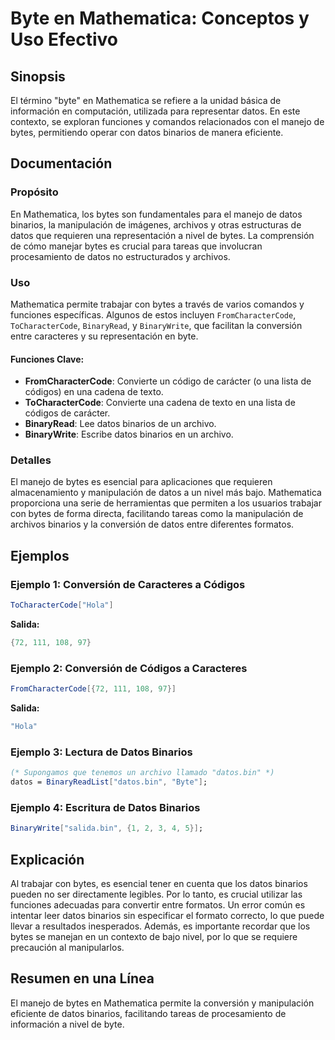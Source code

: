 <!--
Meta Description: # Byte en Mathematica: Conceptos y Uso Efectivo ## Sinopsis El término "byte" en Mathematica se refiere a la unidad básica de información en computaci...
Meta Keywords: datos, mathematica, bytes, binarios, que
-->

# Byte en Mathematica: Conceptos y Uso Efectivo

## Sinopsis
El término "byte" en Mathematica se refiere a la unidad básica de información en computación, utilizada para representar datos. En este contexto, se exploran funciones y comandos relacionados con el manejo de bytes, permitiendo operar con datos binarios de manera eficiente.

## Documentación
### Propósito
En Mathematica, los bytes son fundamentales para el manejo de datos binarios, la manipulación de imágenes, archivos y otras estructuras de datos que requieren una representación a nivel de bytes. La comprensión de cómo manejar bytes es crucial para tareas que involucran procesamiento de datos no estructurados y archivos.

### Uso
Mathematica permite trabajar con bytes a través de varios comandos y funciones específicas. Algunos de estos incluyen `FromCharacterCode`, `ToCharacterCode`, `BinaryRead`, y `BinaryWrite`, que facilitan la conversión entre caracteres y su representación en byte.

#### Funciones Clave:
- **FromCharacterCode**: Convierte un código de carácter (o una lista de códigos) en una cadena de texto.
- **ToCharacterCode**: Convierte una cadena de texto en una lista de códigos de carácter.
- **BinaryRead**: Lee datos binarios de un archivo.
- **BinaryWrite**: Escribe datos binarios en un archivo.

### Detalles
El manejo de bytes es esencial para aplicaciones que requieren almacenamiento y manipulación de datos a un nivel más bajo. Mathematica proporciona una serie de herramientas que permiten a los usuarios trabajar con bytes de forma directa, facilitando tareas como la manipulación de archivos binarios y la conversión de datos entre diferentes formatos.

## Ejemplos
### Ejemplo 1: Conversión de Caracteres a Códigos
```mathematica
ToCharacterCode["Hola"]
```
**Salida:**
```mathematica
{72, 111, 108, 97}
```

### Ejemplo 2: Conversión de Códigos a Caracteres
```mathematica
FromCharacterCode[{72, 111, 108, 97}]
```
**Salida:**
```mathematica
"Hola"
```

### Ejemplo 3: Lectura de Datos Binarios
```mathematica
(* Supongamos que tenemos un archivo llamado "datos.bin" *)
datos = BinaryReadList["datos.bin", "Byte"];
```

### Ejemplo 4: Escritura de Datos Binarios
```mathematica
BinaryWrite["salida.bin", {1, 2, 3, 4, 5}];
```

## Explicación
Al trabajar con bytes, es esencial tener en cuenta que los datos binarios pueden no ser directamente legibles. Por lo tanto, es crucial utilizar las funciones adecuadas para convertir entre formatos. Un error común es intentar leer datos binarios sin especificar el formato correcto, lo que puede llevar a resultados inesperados. Además, es importante recordar que los bytes se manejan en un contexto de bajo nivel, por lo que se requiere precaución al manipularlos.

## Resumen en una Línea
El manejo de bytes en Mathematica permite la conversión y manipulación eficiente de datos binarios, facilitando tareas de procesamiento de información a nivel de byte.